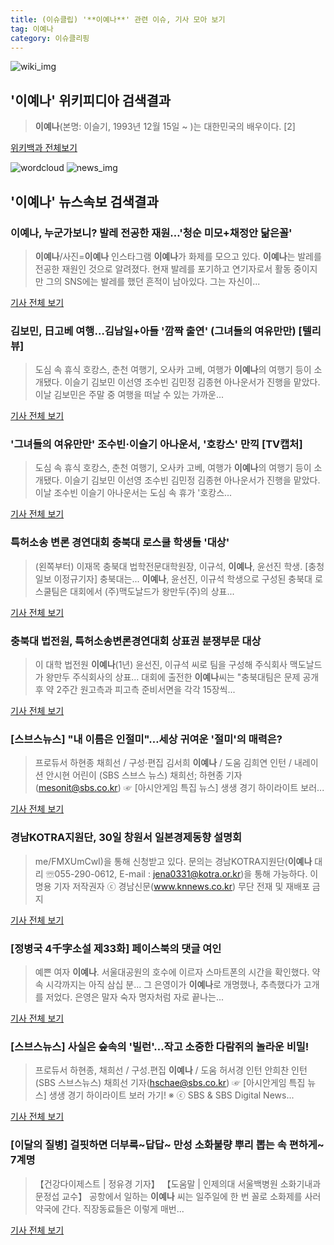 ```yaml
---
title: (이슈클립) '**이예나**' 관련 이슈, 기사 모아 보기
tag: 이예나
category: 이슈클리핑
---
```

![wiki_img](https://user-images.githubusercontent.com/42597476/44503234-41136a80-a6d0-11e8-9071-6fc6418eafe4.png)
## **'**이예나**'** 위키피디아 검색결과
>**이예나**(본명: 이슬기, 1993년 12월 15일 ~ )는 대한민국의 배우이다. [2]

<a href="https://ko.wikipedia.org/wiki/이예나" target="_blank">위키백과 전체보기</a>

![wordcloud](https://s3.ap-northeast-2.amazonaws.com/lyrics101-wordcloud/2018-08-31-1535680420.png)
![news_img](https://user-images.githubusercontent.com/42597476/44507050-1206f400-a6e4-11e8-8d98-7ffbfebb353f.png)
## **'**이예나**'** 뉴스속보 검색결과
### **이예나**, 누군가보니? 발레 전공한 재원…'청순 미모+채정안 닮은꼴'

>**이예나**/사진=**이예나** 인스타그램 **이예나**가 화제를 모으고 있다. **이예나**는 발레를 전공한 재원인 것으로 알려졌다.   현재 발레를 포기하고 연기자로서 활동 중이지만 그의 SNS에는 발레를 했던 흔적이 남아있다. 그는 자신이...

<a href="http://www.starseoultv.com/news/articleView.html?idxno=505820" target="_blank">기사 전체 보기</a>

### 김보민, 日고베 여행…김남일+아들 '깜짝 출연' (그녀들의 여유만만) [텔리뷰]

>도심 속 휴식 호캉스, 춘천 여행기, 오사카 고베, 여행가 **이예나**의 여행기 등이 소개됐다. 이슬기 김보민 이선영 조수빈 김민정 김종현 아나운서가 진행을 맡았다. 이날 김보민은 주말 중 여행을 떠날 수 있는 가까운...

<a href="http://stoo.asiae.co.kr/news/naver_view.htm?idxno=2018083110413172546" target="_blank">기사 전체 보기</a>

### '그녀들의 여유만만' 조수빈·이슬기 아나운서, '호캉스' 만끽 [TV캡처]

>도심 속 휴식 호캉스, 춘천 여행기, 오사카 고베, 여행가 **이예나**의 여행기 등이 소개됐다. 이슬기 김보민 이선영 조수빈 김민정 김종현 아나운서가 진행을 맡았다. 이날 조수빈 이슬기 아나운서는 도심 속 휴가 '호캉스...

<a href="http://stoo.asiae.co.kr/news/naver_view.htm?idxno=2018083110125507626" target="_blank">기사 전체 보기</a>

### 특허소송 변론 경연대회 충북대 로스쿨 학생들 '대상'

>(왼쪽부터) 이재목 충북대 법학전문대학원장, 이규석, **이예나**, 윤선진 학생. [충청일보 이정규기자] 충북대는... **이예나**, 윤선진, 이규석 학생으로 구성된 충북대 로스쿨팀은 대회에서 (주)맥도날드가 왕만두(주)의 상표...

<a href="http://www.ccdailynews.com/news/articleView.html?idxno=977158" target="_blank">기사 전체 보기</a>

### 충북대 법전원, 특허소송변론경연대회 상표권 분쟁부문 대상

>이 대학 법전원 **이예나**(1년) 윤선진, 이규석 씨로 팀을 구성해 주식회사 맥도날드가 왕만두 주식회사의 상표... 대회에 출전한 **이예나**씨는 "충북대팀은 문제 공개 후 약 2주간 원고측과 피고측 준비서면을 각각 15장씩...

<a href="http://www.inews365.com/news/article.html?no=550332" target="_blank">기사 전체 보기</a>

### [스브스뉴스] "내 이름은 인절미"…세상 귀여운 '절미'의 매력은?

>프로듀서 하현종 채희선 / 구성·편집 김서희 **이예나** / 도움 김희연 인턴 / 내레이션 안시현 어린이 (SBS 스브스 뉴스) 채희선; 하현종 기자(mesonit@sbs.co.kr) ☞ [아시안게임 특집 뉴스] 생생 경기 하이라이트 보러...

<a href="https://news.sbs.co.kr/news/endPage.do?news_id=N1004910271&plink=ORI&cooper=NAVER" target="_blank">기사 전체 보기</a>

### 경남KOTRA지원단, 30일 창원서 일본경제동향 설명회

>me/FMXUmCwI)을 통해 신청받고 있다. 문의는 경남KOTRA지원단(**이예나** 대리 ☏055-290-0612, E-mail : jena0331@kotra.or.kr)을 통해 가능하다. 이명용 기자 저작권자 ⓒ 경남신문(www.knnews.co.kr) 무단 전재 및 재배포 금지

<a href="http://www.knnews.co.kr/news/articleView.php?idxno=1259772" target="_blank">기사 전체 보기</a>

### [정병국 4千字소설 제33화] 페이스북의 댓글 여인

>예쁜 여자 **이예나**. 서울대공원의 호수에 이르자 스마트폰의 시간을 확인했다. 약속 시각까지는 아직 삼십 분... 그 은영이가 **이예나**로 개명했나, 추측했다가 고개를 저었다. 은영은 말자 숙자 명자처럼 자로 끝나는...

<a href="http://www.thegolftimes.co.kr/news/articleView.html?idxno=35978" target="_blank">기사 전체 보기</a>

### [스브스뉴스] 사실은 숲속의 '빌런'…작고 소중한 다람쥐의 놀라운 비밀!

>프로듀서 하현종, 채희선 / 구성.편집 **이예나** / 도움 허서경 인턴 안희찬 인턴 (SBS 스브스뉴스)  채희선 기자(hschae@sbs.co.kr) ☞ [아시안게임 특집 뉴스] 생생 경기 하이라이트 보러 가기! ※ ⓒ SBS & SBS Digital News...

<a href="https://news.sbs.co.kr/news/endPage.do?news_id=N1004901551&plink=ORI&cooper=NAVER" target="_blank">기사 전체 보기</a>

### [이달의 질병] 걸핏하면 더부룩~답답~ 만성 소화불량 뿌리 뽑는 속 편하게~ 7계명

>【건강다이제스트 | 정유경 기자】 【도움말 | 인제의대 서울백병원 소화기내과 문정섭 교수】 공항에서 일하는 **이예나** 씨는 일주일에 한 번 꼴로 소화제를 사러 약국에 간다.  직장동료들은 이렇게 매번...

<a href="http://www.ikunkang.com/news/articleView.html?idxno=25817" target="_blank">기사 전체 보기</a>


